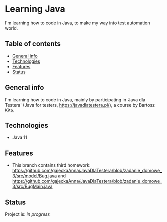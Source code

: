 # Learning Java
I'm learning how to code in Java, to make my way into test automation world.

## Table of contents
* [General info](#general-info)
* [Technologies](#technologies)
* [Features](#features)  
* [Status](#status)

## General info
I'm learning how to code in Java, mainly by participating in 'Java dla Testera' (Java for testers, https://javadlatestera.pl/), a course by Bartosz Kita.

## Technologies
* Java 11

## Features
* This branch contains third homework: 
https://github.com/gajeckaAnna/JavaDlaTestera/blob/zadanie_domowe_3/src/model/Bug.java and https://github.com/gajeckaAnna/JavaDlaTestera/blob/zadanie_domowe_3/src/BugMain.java

## Status
Project is: _in progress_



